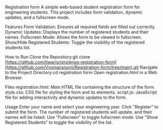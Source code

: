 Registration form
A simple web-based student registration form for engineering students. This project includes form validation, dynamic updates, and a fullscreen mode.

Features Form Validation: Ensures all required fields are filled out correctly. Dynamic Updates: Displays the number of registered students and their names. Fullscreen Mode: Allows the form to be viewed in fullscreen. Show/Hide Registered Students: Toggle the visibility of the registered students list.

How to Run Clone the Repository:git clone [https://github.com/tiwarisristy/engg-registration-form](https://github.com/Vyomansisoni/Registration-form/tree/main).git Navigate to the Project Directory:cd registration form Open registration.html in a Web Browser.

Files registration.html: Main HTML file containing the structure of the form. style.css: CSS file for styling the form and its elements. script.js: JavaScript file for adding interactivity and dynamic updates to the form.

Usage Enter your name and select your engineering year. Click "Register" to submit the form. The number of registered students will update, and their names will be listed. Use "Fullscreen" to toggle fullscreen mode. Use "Show Registered Students" to toggle the visibility of the list.
